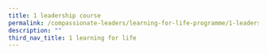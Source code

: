 ```yaml
---
title: 1 leadership course
permalink: /compassionate-leaders/learning-for-life-programme/1-leadership-course/
description: ""
third_nav_title: 1 learning for life
---
```

